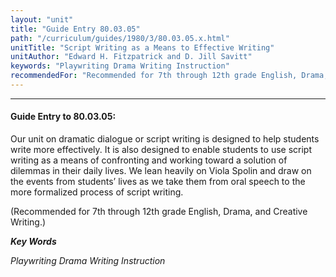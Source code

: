 ```yaml
---
layout: "unit"
title: "Guide Entry 80.03.05"
path: "/curriculum/guides/1980/3/80.03.05.x.html"
unitTitle: "Script Writing as a Means to Effective Writing"
unitAuthor: "Edward H. Fitzpatrick and D. Jill Savitt"
keywords: "Playwriting Drama Writing Instruction"
recommendedFor: "Recommended for 7th through 12th grade English, Drama, and Creative Writing."
---
```

<body>
<hr/>
 <h4>
  Guide Entry to 80.03.05:
 </h4>
 Our unit on dramatic dialogue or script writing is designed to help students write more effectively.  It is also designed to enable students to use script writing as a means of confronting and working toward a solution of dilemmas in their daily lives.  We lean heavily on Viola Spolin and draw on the events from students’ lives as we take them from oral speech to the more formalized process of script writing.
 <p>
  (Recommended for 7th through 12th grade English, Drama, and Creative Writing.)
 </p>
<p>
  <b>
   <i>
    Key Words
   </i>
  </b>
  <br/>
 </p>
 <p>
  <i>
   Playwriting Drama Writing Instruction
  </i>
 </p>

</body>
